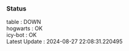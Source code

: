 ### Status


table : DOWN  
hogwarts : OK  
icy-bot : OK  
Latest Update : 2024-08-27 22:08:31.220495

